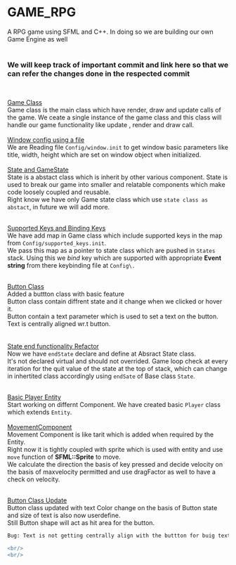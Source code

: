 # GAME_RPG
A RPG game using SFML and C++. In doing so we are building our own Game Engine as well<br/><br/>

### We will keep track of important commit and link here so that we can refer the changes done in the respected commit
<br/>

[Game Class](../../tree/e0dd4603728a098a480f7d6e1a960996c10dbe7e)<br/>
Game class is the main class which have render, draw and update calls of the game.
We ceate a single instance of the game class and this class will handle our game functionality 
like update , render and draw call.  <br/><br/>
[Window config using a file](../../tree/4a0be8d80e745c689247367d74123dd50ec48900)<br/>
We are Reading file `Config/window.init` to get window basic parameters like title, width,
height which are set on window object when initialized. <br/><br/>
[State and GameState](../../tree/2af6e06ac5245df241b0aca5ac0d4a1627f54839)<br/>
 State is a abstact class which is inherit by other various component.
 State is used to break our game into smaller and relatable components which make code 
 loosely coupled and reusable.<br/>
 Right know we have only Game state class which use `state class as abstact`,
 in future we will add more.<br/><br/>
 
[Supported Keys and Binding Keys](../../tree/98f5c5c15fc350e12e8da21325c066ea717e48af)<br/>
We have add map in Game class which include supported keys in the map from `Config/supported_keys.init`.<br/>
We pass this map as a pointer to state class which are pushed in `States` stack. 
Using this we <i>bind</i> key which are supported with appropriate <b>Event string</b> from there keybinding file at `Config\.`
<br/><br/>

[Button Class](../../tree/61a2632b6951f0f3f48963eaa9d47453899bf35d)<br/>
Added a buttton class with basic feature<br/>
Button class contain diffrent state and it change when we clicked or hover it.<br/>
Button contain a text parameter which is used to set a text on the button. Text is centrally aligned wr.t button.  
<br/><br/>
[State end functionality Refactor](../../tree/860d5c120d8759df8fd86a301243c2202020e851)<br/>
Now we have `endState` declare and define at Absract State class.<br/>
It's not declared virtual and should not overrided. Game loop check at every iteration for the quit value of the state at the top of stack,
which can change in inhertited class  accordingly using `endSate` of Base class `State`.
<br/><br/>

[Basic Player Entity](../../tree/a28c5fe8d056412394cb2b026451edbc3db95e49)<br/>
Start working on differnt Component. We have created basic `Player` class which extends `Entity`.
<br/>
<br/>
[MovementComponent](../../tree/dc3042a029180d27b756c070008ab53e555ce47d)<br/>
Movement Component is like tarit which is added when required by the Entity.<br/>
Right now it is tightly coupled with sprite which is used with entity and use `move` function of <b>SFML::Sprite</b> to move.</br>
We calculate the direction the basis of key pressed and decide velocity on the basis of maxvelocity permitted and use dragFactor as well to have a check on velocity.
<br/>
<br/>

[Button Class Update](../../tree/1fdc24edd74a3d03b2aaa2242ec45774d2aa1fc5)<br/>
Button class updated with text Color change on the basis of Button state and size of text is also now userdefine.<br/>
Still Button shape will act as hit area for the button.<br/>
```diff
Bug: Text is not getting centrally align with the buttton for buig text size especially vertically.```

<br/>
<br/>

